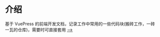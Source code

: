 
# 介绍
基于 VuePress 的前端开发文档，记录工作中常用的一些代码块(搬砖工作，一砖一瓦的仓库)，需要时可直接套用 
[-->](https://liziqi001.github.io/elementUI/)    